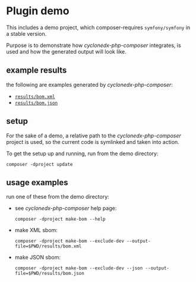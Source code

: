 # Plugin demo

This includes a demo project, which composer-requires `symfony/symfony` in a stable version.

Purpose is to demonstrate how _cyclonedx-php-composer_ integrates, is used 
and how the generated output will look like.

## example results

the following are examples generated by _cyclonedx-php-composer_:

* [`results/bom.xml`](results/bom.xml)
* [`results/bom.json`](results/bom.json)

## setup 

For the sake of a demo, a relative path to the _cyclonedx-php-composer_ project is used,
so the current code is symlinked and taken into action.

To get the setup up and running, run from the demo directory: 

```shell
composer -dproject update
```

## usage examples

run one of these from the demo directory:

* see _cyclonedx-php-composer_ help page:  
  ```shell
  composer -dproject make-bom --help 
  ```
* make XML sbom:  
  ```shell
  composer -dproject make-bom --exclude-dev --output-file=$PWD/results/bom.xml
  ```
* make JSON sbom:
  ```shell
  composer -dproject make-bom --exclude-dev --json --output-file=$PWD/results/bom.json
  ```
